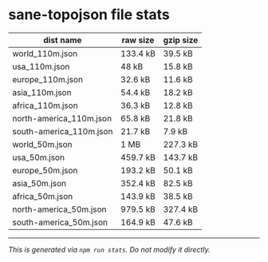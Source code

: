 # sane-topojson file stats

| dist name | raw size | gzip size |
| --------- | -------- | --------- |
| world_110m.json | 133.4 kB | 39.5 kB |
| usa_110m.json | 48 kB | 15.8 kB |
| europe_110m.json | 32.6 kB | 11.6 kB |
| asia_110m.json | 54.4 kB | 18.2 kB |
| africa_110m.json | 36.3 kB | 12.8 kB |
| north-america_110m.json | 65.8 kB | 21.8 kB |
| south-america_110m.json | 21.7 kB | 7.9 kB |
| world_50m.json | 1 MB | 227.3 kB |
| usa_50m.json | 459.7 kB | 143.7 kB |
| europe_50m.json | 193.2 kB | 50.1 kB |
| asia_50m.json | 352.4 kB | 82.5 kB |
| africa_50m.json | 143.9 kB | 38.5 kB |
| north-america_50m.json | 979.5 kB | 327.4 kB |
| south-america_50m.json | 164.9 kB | 47.6 kB |

------------
_This is generated via `npm run stats`. Do not modify it directly._
